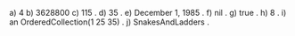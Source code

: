 a) 4
b) 3628800 
c) 115 .
d) 35 .
e) December 1, 1985 .
f) nil .
g) true .
h) 8 .
i) an OrderedCollection(1 25 35) .
j) SnakesAndLadders .